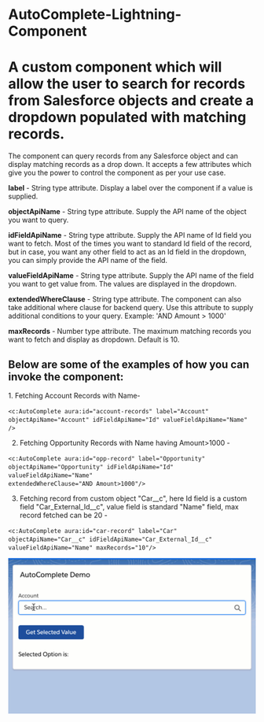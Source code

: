 # AutoComplete-Lightning-Component
<h1>A custom component which will allow the user to search for records from Salesforce objects and create a dropdown populated with matching records.</h1>

The component can query records from any Salesforce object and can display matching records as a drop down. It accepts a few attributes which give you the power to control the component as per your use case.

<strong>label</strong> - String type attribute. Display a label over the component if a value is supplied.

<strong>objectApiName</strong> - String type attribute. Supply the API name of the object you want to query.

<strong>idFieldApiName</strong> - String type attribute. Supply the API name of Id field you want to fetch. Most of the times you want to standard Id field of the record, but in case, you want any other field to act as an Id field in the dropdown, you can simply provide the API name of the field.

<strong>valueFieldApiName</strong> - String type attribute. Supply the API name of the field you want to get value from. The values are displayed in the dropdown.

<strong>extendedWhereClause</strong> - String type attribute. The component can also take additional where clause for backend query. Use this attribute to supply additional conditions to your query. Example:
'AND Amount > 1000'

<strong>maxRecords</strong> - Number type attribute. The maximum matching records you want to fetch and display as dropdown. Default is 10.

<h2>Below are some of the examples of how you can invoke the component:</h2>
1. Fetching Account Records with Name-

<code><c:AutoComplete aura:id="account-records" label="Account" objectApiName="Account" idFieldApiName="Id" valueFieldApiName="Name" /></code>

2. Fetching Opportunity Records with Name having Amount>1000 -

<code><c:AutoComplete aura:id="opp-record" label="Opportunity" objectApiName="Opportunity" idFieldApiName="Id" valueFieldApiName="Name" extendedWhereClause="AND Amount>1000"/></code>

3. Fetching record from custom object "Car__c", here Id field is a custom field "Car_External_Id__c", value field is standard "Name" field, max record fetched can be 20 - 

<code><c:AutoComplete aura:id="car-record" label="Car" objectApiName="Car__c" idFieldApiName="Car_External_Id__c" valueFieldApiName="Name"  maxRecords="10"/></code>

![AutoComplete GIF](AutoComplete.gif)
